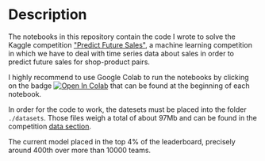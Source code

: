 # Description
The notebooks in this repository contain the code I wrote to solve the Kaggle competition ["Predict Future Sales"](https://www.kaggle.com/c/competitive-data-science-predict-future-sales), a machine learning competition in which we have to deal with time series data about sales in order to predict future sales for shop-product pairs.

I highly recommend to use Google Colab to run the notebooks by clicking on the badge [![Open In Colab](https://colab.research.google.com/assets/colab-badge.svg)]() that can be found at the beginning of each notebook.

In order for the code to work, the datesets must be placed into the folder `./datasets`. Those files weigh a total of about 97Mb and can be found in the competition [data section](https://www.kaggle.com/c/competitive-data-science-predict-future-sales/data).

The current model placed in the top 4% of the leaderboard, precisely around 400th over more than 10000 teams.

